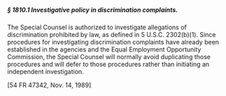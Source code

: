 ##### § 1810.1 Investigative policy in discrimination complaints. #####

The Special Counsel is authorized to investigate allegations of discrimination prohibited by law, as defined in 5 U.S.C. 2302(b)(1). Since procedures for investigating discrimination complaints have already been established in the agencies and the Equal Employment Opportunity Commission, the Special Counsel will normally avoid duplicating those procedures and will defer to those procedures rather than initiating an independent investigation.

[54 FR 47342, Nov. 14, 1989]